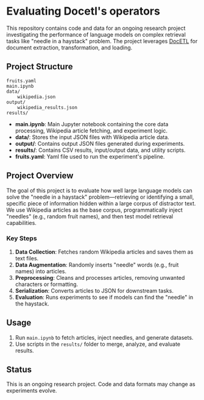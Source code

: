 # Evaluating Docetl's operators

This repository contains code and data for an ongoing research project investigating the performance of language models on complex retrieval tasks like "needle in a haystack" problem. The project leverages [DocETL](https://github.com/ucbepic/docetl) for document extraction, transformation, and loading.

## Project Structure

```
fruits.yaml
main.ipynb
data/
    wikipedia.json
output/
    wikipedia_results.json
results/
```

- **main.ipynb**: Main Jupyter notebook containing the core data processing, Wikipedia article fetching, and experiment logic.
- **data/**: Stores the input JSON files with Wikipedia article data.
- **output/**: Contains output JSON files generated during experiments.
- **results/**: Contains CSV results, input/output data, and utility scripts.
- **fruits.yaml**: Yaml file used to run the experiment's pipeline.

## Project Overview

The goal of this project is to evaluate how well large language models can solve the "needle in a haystack" problem—retrieving or identifying a small, specific piece of information hidden within a large corpus of distractor text. We use Wikipedia articles as the base corpus, programmatically inject "needles" (e.g., random fruit names), and then test model retrieval capabilities.

### Key Steps

1. **Data Collection**: Fetches random Wikipedia articles and saves them as text files.
2. **Data Augmentation**: Randomly inserts "needle" words (e.g., fruit names) into articles.
3. **Preprocessing**: Cleans and processes articles, removing unwanted characters or formatting.
4. **Serialization**: Converts articles to JSON for downstream tasks.
5. **Evaluation**: Runs experiments to see if models can find the "needle" in the haystack.

## Usage

1. Run `main.ipynb` to fetch articles, inject needles, and generate datasets.
2. Use scripts in the `results/` folder to merge, analyze, and evaluate results.

## Status

This is an ongoing research project. Code and data formats may change as experiments evolve.
